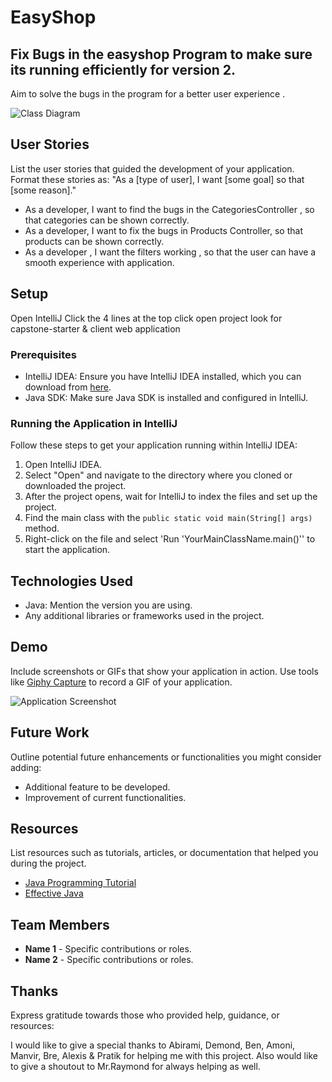 # EasyShop

## Fix Bugs in the easyshop Program to make sure its running efficiently for version 2.

Aim to solve the bugs in the program for a better user experience . 

![Class Diagram](path/to/your/class_diagram.png)

## User Stories

List the user stories that guided the development of your application. Format these stories as: "As a [type of user], I want [some goal] so that [some reason]."

- As a developer, I want to find the bugs in the CategoriesController , so that categories can be shown correctly.
- As a developer, I want to fix the bugs in Products Controller, so that products can be shown correctly.
- As a developer , I want the filters working , so that the user can have a smooth experience with application.

## Setup

Open IntelliJ
Click the 4 lines at the top 
click open project 
look for capstone-starter & client web application 

### Prerequisites

- IntelliJ IDEA: Ensure you have IntelliJ IDEA installed, which you can download from [here](https://www.jetbrains.com/idea/download/).
- Java SDK: Make sure Java SDK is installed and configured in IntelliJ.

### Running the Application in IntelliJ

Follow these steps to get your application running within IntelliJ IDEA:

1. Open IntelliJ IDEA.
2. Select "Open" and navigate to the directory where you cloned or downloaded the project.
3. After the project opens, wait for IntelliJ to index the files and set up the project.
4. Find the main class with the `public static void main(String[] args)` method.
5. Right-click on the file and select 'Run 'YourMainClassName.main()'' to start the application.

## Technologies Used

- Java: Mention the version you are using.
- Any additional libraries or frameworks used in the project.

## Demo

Include screenshots or GIFs that show your application in action. Use tools like [Giphy Capture](https://giphy.com/apps/giphycapture) to record a GIF of your application.

![Application Screenshot](path/to/your/screenshot.png)

## Future Work

Outline potential future enhancements or functionalities you might consider adding:

- Additional feature to be developed.
- Improvement of current functionalities.

## Resources

List resources such as tutorials, articles, or documentation that helped you during the project.

- [Java Programming Tutorial](https://www.example.com)
- [Effective Java](https://www.example.com)

## Team Members

- **Name 1** - Specific contributions or roles.
- **Name 2** - Specific contributions or roles.

## Thanks

Express gratitude towards those who provided help, guidance, or resources:

I would like to give a special thanks to Abirami, Demond,  Ben, Amoni, Manvir, Bre, Alexis & Pratik for helping me with this project.
Also would like to give a shoutout to Mr.Raymond for always helping as well.



